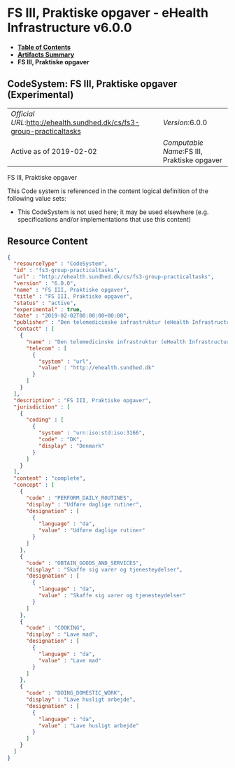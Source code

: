 # FS III, Praktiske opgaver - eHealth Infrastructure v6.0.0

* [**Table of Contents**](toc.md)
* [**Artifacts Summary**](artifacts.md)
* **FS III, Praktiske opgaver**

## CodeSystem: FS III, Praktiske opgaver (Experimental) 

| | |
| :--- | :--- |
| *Official URL*:http://ehealth.sundhed.dk/cs/fs3-group-practicaltasks | *Version*:6.0.0 |
| Active as of 2019-02-02 | *Computable Name*:FS III, Praktiske opgaver |

 
FS III, Praktiske opgaver 

 This Code system is referenced in the content logical definition of the following value sets: 

* This CodeSystem is not used here; it may be used elsewhere (e.g. specifications and/or implementations that use this content)



## Resource Content

```json
{
  "resourceType" : "CodeSystem",
  "id" : "fs3-group-practicaltasks",
  "url" : "http://ehealth.sundhed.dk/cs/fs3-group-practicaltasks",
  "version" : "6.0.0",
  "name" : "FS III, Praktiske opgaver",
  "title" : "FS III, Praktiske opgaver",
  "status" : "active",
  "experimental" : true,
  "date" : "2019-02-02T00:00:00+00:00",
  "publisher" : "Den telemedicinske infrastruktur (eHealth Infrastructure)",
  "contact" : [
    {
      "name" : "Den telemedicinske infrastruktur (eHealth Infrastructure)",
      "telecom" : [
        {
          "system" : "url",
          "value" : "http://ehealth.sundhed.dk"
        }
      ]
    }
  ],
  "description" : "FS III, Praktiske opgaver",
  "jurisdiction" : [
    {
      "coding" : [
        {
          "system" : "urn:iso:std:iso:3166",
          "code" : "DK",
          "display" : "Denmark"
        }
      ]
    }
  ],
  "content" : "complete",
  "concept" : [
    {
      "code" : "PERFORM_DAILY_ROUTINES",
      "display" : "Udføre daglige rutiner",
      "designation" : [
        {
          "language" : "da",
          "value" : "Udføre daglige rutiner"
        }
      ]
    },
    {
      "code" : "OBTAIN_GOODS_AND_SERVICES",
      "display" : "Skaffe sig varer og tjenesteydelser",
      "designation" : [
        {
          "language" : "da",
          "value" : "Skaffe sig varer og tjenesteydelser"
        }
      ]
    },
    {
      "code" : "COOKING",
      "display" : "Lave mad",
      "designation" : [
        {
          "language" : "da",
          "value" : "Lave mad"
        }
      ]
    },
    {
      "code" : "DOING_DOMESTIC_WORK",
      "display" : "Lave husligt arbejde",
      "designation" : [
        {
          "language" : "da",
          "value" : "Lave husligt arbejde"
        }
      ]
    }
  ]
}

```
